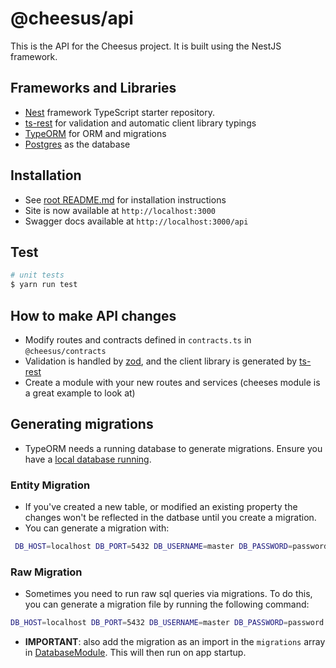 # @cheesus/api

This is the API for the Cheesus project. It is built using the NestJS framework.

## Frameworks and Libraries

- [Nest](https://github.com/nestjs/nest) framework TypeScript starter repository.
- [ts-rest](https://ts-rest.com/docs/quickstart) for validation and automatic client library typings
- [TypeORM](https://typeorm.io/) for ORM and migrations
- [Postgres](https://www.postgresql.org/) as the database

## Installation

- See [root README.md](../../README.md) for installation instructions
- Site is now available at `http://localhost:3000`
- Swagger docs available at `http://localhost:3000/api`

## Test

```bash
# unit tests
$ yarn run test

```
## How to make API changes
- Modify routes and contracts defined in  `contracts.ts` in `@cheesus/contracts` 
- Validation is handled by [zod](https://zod.dev/), and the client library is generated by [ts-rest](https://ts-rest.com/)
- Create a module with your new routes and services (cheeses module is a great example to look at)

## Generating migrations
- TypeORM needs a running database to generate migrations. Ensure you have a [local database running](../../README.md#-how-to-run-the-project).

### Entity Migration
- If you've created a new table, or modified an existing property the changes won't be reflected in the datbase until you create a migration.
- You can generate a migration with:
```bash
 DB_HOST=localhost DB_PORT=5432 DB_USERNAME=master DB_PASSWORD=password DB_NAME=cheesus yarn typeorm migration:generate -d src/entities/config.ts src/migrations/[name-of-migration]
```

### Raw Migration
- Sometimes you need to run raw sql queries via migrations. To do this, you can generate a migration file by running the following command:
```bash
DB_HOST=localhost DB_PORT=5432 DB_USERNAME=master DB_PASSWORD=password DB_NAME=cheesus yarn workspace @cheesus/api  typeorm migration:create migrations/[name-of-migration]
```
- **IMPORTANT**: also add the migration as an import in the `migrations` array in [DatabaseModule](src/modules/database/database.module.ts). This will then run on app startup.
